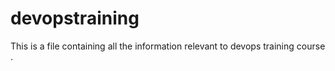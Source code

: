 # devopstraining
This is a file containing all the information relevant to devops training course .
